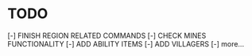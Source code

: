 # TODO
[-] FINISH REGION RELATED COMMANDS
[-] CHECK MINES FUNCTIONALITY 
[-] ADD ABILITY ITEMS
[-] ADD VILLAGERS
[-] more...
